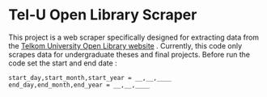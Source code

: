 # Tel-U Open Library Scraper

This project is a web scraper specifically designed for extracting data from the [Telkom University Open Library website](https://openlibrary.telkomuniversity.ac.id/) . Currently, this code only scrapes data for undergraduate theses and final projects. Before run the code set the start and end date :

```
start_day,start_month,start_year = __,__,____
end_day,end_month,end_year = __,__,____
```
